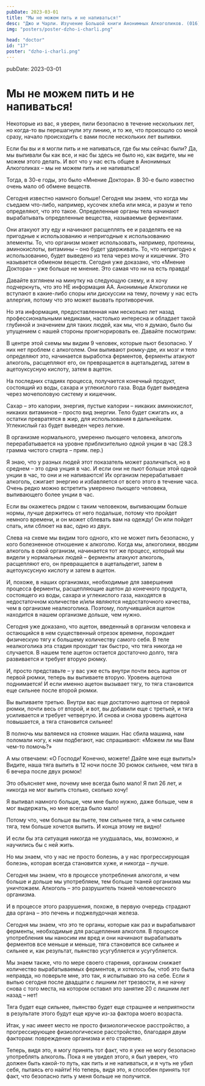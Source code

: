 ```yaml
---
pubDate: 2023-03-01
title: "Мы не можем пить и не напиваться!"
desc: "Джо и Чарли. Изучение Большой книги Анонимных Алкоголиков. (016)"
img: "posters/poster-dzho-i-charli.png"

head: "doctor"
id: "17"
poster: "dzho-i-charli.png"
---
```


pubDate: 2023-03-01

# Мы не можем пить и не напиваться!

Некоторые из вас, я уверен, пили безопасно в течение нескольких лет, но когда-то вы перешагнули эту линию, и то же, что произошло со мной сразу, начало происходить с вами после нескольких лет выпивки.

Если бы вы и я могли пить и не напиваться, где бы мы сейчас были? Да, мы выпивали бы как все, и нас бы здесь не было но, как видите, мы не можем этого делать. И вот что у нас есть общее в Анонимных Алкоголиках – мы не можем пить и не напиваться!

Тогда, в 30-е годы, это было «Мнение Доктора». В 30-е было известно очень мало об обмене веществ.

Сегодня известно намного больше! Сегодня мы знаем, что когда мы съедаем что-либо, например, кусочек хлеба или мяса, и разум и тело определяют, что это такое. Определенные органы тела начинают вырабатывать определенные вещества, называемые ферментами.

Они атакуют эту еду и начинают расщеплять ее и разделять ее на пригодные к использованию и непригодные к использованию элементы. То, что организм может использовать, например, протеины, аминокислоты, витамины – оно будет удерживать. То, что непригодно к использованию, будет выведено из тела через мочу и кишечник. Это называется обменом веществ. Сегодня уже доказано, что «Мнение Доктора» – уже больше не мнение. Это самая что ни на есть правда!

Давайте взглянем на минутку на следующую схему, и я хочу подчеркнуть, что это НЕ информация АА. Анонимные Алкоголики не вступают в какие-либо споры или дискуссии на тему, почему у нас есть аллергия, потому что это может вызвать противоречия.

Но эта информация, предоставленная нам несколько лет назад профессиональными медиками, настолько интересна и обладает такой глубиной и значением для таких людей, как мы, что я думаю, было бы упущением с нашей стороны проигнорировать ее. Давайте посмотрим:

В центре этой схемы мы видим 9 человек, которые пьют безопасно. У них нет проблем с алкоголем. Они выпивают рюмку-две, их мозг и тело определяют это, начинается выработка ферментов, ферменты атакуют алкоголь, расщепляют его, он превращается в ацетальдегид, затем в ацетоуксусную кислоту, затем в ацетон.

На последних стадиях процесса, получается конечный продукт, состоящий из воды, сахара и углекислого газа. Вода будет выведена через мочеполовую систему и кишечник.

Сахар – это калории, энергия, пустые калории – никаких аминокислот, никаких витаминов – просто вид энергии. Тело будет сжигать их, а остатки превратятся в жир, для использования в дальнейшем. Углекислый газ будет выведен через легкие.

В организме нормального, умеренно пьющего человека, алкоголь перерабатывается на уровне приблизительно одной унции в час (28.3 грамма чистого спирта – прим. пер.)

Я знаю, что у разных людей этот показатель может различаться, но в среднем – это одна унция в час. И если они не пьют больше этой одной унции в час, то они и не напиваются! Их организм перерабатывает алкоголь, сжигает энергию и избавляется от всего этого в течение часа. Очень редко можно встретить умеренно пьющего человека, выпивающего более унции в час.

Если вы окажетесь рядом с таким человеком, выпивающим больше нормы, лучше держитесь от него подальше, потому что пройдет немного времени, и он может сблевать вам на одежду! Он или пойдет спать, или сблюет на вас, одно из двух.

Слева на схеме мы видим того одного, кто не может пить безопасно, у кого болезненное отношение к алкоголю. Когда мы, алкоголики, вводим алкоголь в свой организм, начинается тот же процесс, который мы видели у нормальных людей – ферменты атакуют алкоголь, расщепляют его, он превращается в ацетальдегит, затем в ацетоуксусную кислоту и затем в ацетон.

И, похоже, в наших организмах, необходимые для завершения процесса ферменты, расщепляющие ацетон до конечного продукта, состоящего из воды, сахара и углекислого газа, находятся в недостаточном количестве и/или являются недостаточного качества, чем в организме неалкоголика. Поэтому, получившийся ацетон находится в нашем организме дольше, чем нужно.

Сегодня уже доказано, что ацетон, введенный в организм человека и остающийся в нем существенный отрезок времени, порождает физическую тягу к большему количеству самого себя. В теле неалкоголика эта стадия проходит так быстро, что тяга никогда не случается. В нашем теле ацетон остается достаточно долго, тяга развивается и требует вторую рюмку.

И, просто представьте – у вас уже есть внутри почти весь ацетон от первой рюмки, теперь вы выпиваете вторую. Уровень ацетона поднимается! И если именно ацетон вызывает тягу, то тяга становится еще сильнее после второй рюмки.

Вы выпиваете третью. Внутри вас еще достаточно ацетона от первой рюмки, почти весь от второй, и вот, вы добавили еще с третьей, и тяга усиливается и требует четвертую. И снова и снова уровень ацетона повышается, а тяга становится сильнее!

В полночь мы валяемся на стоянке машин. Нас сбила машина, нам поломали ногу, к нам подбегают, нас спрашивают: «Можем ли мы Вам чем-то помочь?»

А мы отвечаем: «О Господи! Конечно, можете! Дайте мне еще выпить!» Видите, наша тяга выпить в 12 ночи после 30 рюмок сильнее, чем тяга в 6 вечера после двух рюмок!

Это объясняет мне, почему мне всегда было мало! Я пил 26 лет, и никогда не мог выпить столько, сколько хочу!

Я выпивал намного больше, чем мне было нужно, даже больше, чем я мог выдержать, но мне всегда было мало!

Потому что, чем больше вы пьете, тем сильнее тяга, а чем сильнее тяга, тем больше хочется выпить. И конца этому не видно!

И если бы эта ситуация никогда не ухудшалась, мы, возможно, и научились бы с ней жить.

Но мы знаем, что у нас не просто болезнь, а у нас прогрессирующая болезнь, которая всегда становится хуже, и никогда – лучше.

Сегодня мы знаем, что в процессе употребления алкоголя, и чем больше и дольше мы употребляем, тем больше тканей организма мы уничтожаем. Алкоголь – это разрушитель тканей человеческого организма.

И в процессе этого разрушения, похоже, в первую очередь страдают два органа – это печень и поджелудочная железа.

Сегодня мы знаем, что это те органы, которые как раз и вырабатывают ферменты, необходимые для расщепления алкоголя.
В процессе употребления мы наносим им вред и они начинают вырабатывать ферментов все меньше и меньше, тяга становится все сильнее и сильнее и, как результат, пьянство усугубляется и усугубляется.

Мы знаем также, что по мере своего старения, организм снижает количество вырабатываемых ферментов, и хотелось бы, чтоб это была неправда, но поверьте мне, это так, я испытываю это на себе. Если я выпью сегодня после двадцати с лишним лет трезвости, я не начну снова с того места, на котором оставил это занятие 20 с лишним лет назад – нет!

Тяга будет еще сильнее, пьянство будет еще страшнее и неприятности в результате этого будут еще круче из-за фактора моего возраста.

Итак, у нас имеет место не просто физиологическое расстройство, а прогрессирующее физиологическое расстройство, благодаря двум факторам: повреждение организма и его старение.

Теперь, видя это, я могу принять тот факт, что я уже не могу безопасно употреблять алкоголь. Пока я не увидел этого, я был уверен, что должен быть какой-то путь, как пить и не напиваться, и я чуть не убил себя, пытаясь его найти! Но теперь, видя это, я способен принять тот факт, что безопасно пить у меня больше не получится.
